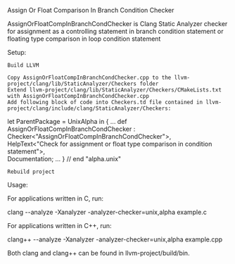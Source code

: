 Assign Or Float Comparison In Branch Condition Checker

AssignOrFloatCompInBranchCondChecker is Clang Static Analyzer checker 
for assignment as a controlling statement in branch condition statement or floating type comparison in loop condition statement

Setup:

    Build LLVM 
    
    Copy AssignOrFloatCompInBranchCondChecker.cpp to the llvm-project/clang/lib/StaticAnalyzer/Checkers folder
    Extend llvm-project/clang/lib/StaticAnalyzer/Checkers/CMakeLists.txt with AssignOrFloatCompInBranchCondChecker.cpp
    Add following block of code into Checkers.td file contained in llvm-project/clang/include/clang/StaticAnalyzer/Checkers:

let ParentPackage = UnixAlpha in {
    ...
    def AssignOrFloatCompInBranchCondChecker : Checker<"AssignOrFloatCompInBranchCondChecker">,  
      HelpText<"Check for assignment or float type comparison in condition statement">,  
      Documentation<NotDocumented>;
    ...
} // end "alpha.unix" 

    Rebuild project

Usage:

For applications written in C, run:

clang --analyze -Xanalyzer -analyzer-checker=unix,alpha example.c

For applications written in C++, run:

clang++ --analyze -Xanalyzer -analyzer-checker=unix,alpha example.cpp

Both clang and clang++ can be found in llvm-project/build/bin.
